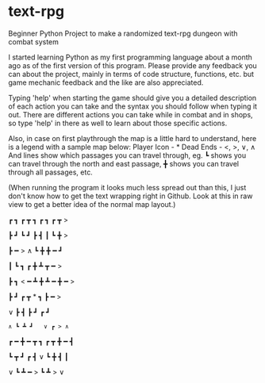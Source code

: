 # text-rpg
Beginner Python Project to make a randomized text-rpg dungeon with combat system

I started learning Python as my first programming language about a month ago as of the first version of this program. 
Please provide any feedback you can about the project, mainly in terms of code structure, functions, etc. but game mechanic feedback and the like are also appreciated.

Typing 'help' when starting the game should give you a detailed description of each action you can take and the syntax you should follow when typing it out. 
There are different actions you can take while in combat and in shops, so type 'help' in there as well to learn about those specific actions.

Also, in case on first playthrough the map is a little hard to understand, here is a legend with a sample map below:
Player Icon - *
Dead Ends - <, >, ∨, ∧
And lines show which passages you can travel through, eg. ┗ shows you can travel through the north and east passage, ╋ shows you can travel through all passages, etc.

(When running the program it looks much less spread out than this, I just don't know how to get the text wrapping right in Github. Look at this in raw view to get a better idea of the normal map layout.)

┏ ┓   ┏ ┳ ┓ ┏ ┓ ┏ ┳ >

┣ ┛   ┗ ┛ ┣ ┫ ┃ ┗ ╋ > 

┣ ━ > ∧   ┗ ╋ ╋ ━ ┛   

┃     ┗ ┓ ┏ ╋ ┻ ┳ ━ > 

┣ ┓ < ━ ┻ ╋ ┻ ━ ╋ ━ > 

┣ ┛   ┏ ┳ * ┓   ┣ ━ > 

∨     ┣ ┫ ┣ ┛ ┏ ┛     

    ∧ ┗ ┻ ┛   ∨ ┏ > ∧ 
    
┏ ━ ╋ ━ ┳ ┓ ┏ ┳ ╋ ━ ┫ 

┗ ┳ ┛ ┏ ┫ ∨ ┗ ╋ ┫   ┃ 

  ∨   ┗ ┻ ━ > ┗ ┻ > ∨ 
  
